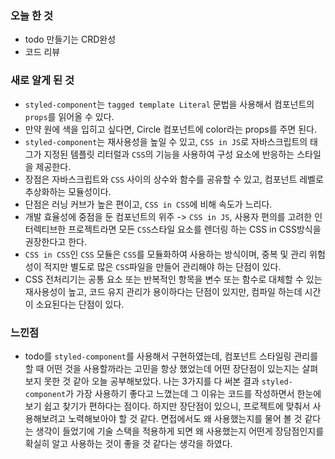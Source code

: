 ### 오늘 한 것
- todo 만들기는 CRD완성
- 코드 리뷰

### 새로 알게 된 것
- `styled-component`는 `tagged template Literal` 문법을 사용해서 컴포넌트의 `props`를 읽어올 수 있다.
- 만약 원에 색을 입히고 싶다면, Circle 컴포넌트에 color라는 props를 주면 된다.
- `styled-component`는 재사용성을 높일 수 있고, `CSS in JS`로 자바스크립트의 태그가 지정된 템플릿 리터럴과 `CSS`의 기능을 사용하여 구성 요소에 반응하는 스타일을 제공한다.
- 장점은 자바스크립트와 `CSS` 사이의 상수와 함수를 공유할 수 있고, 컴포넌트 레벨로 추상화하는 모듈성이다.
- 단점은 러닝 커브가 높은 편이고, `CSS in CSS`에 비해 속도가 느리다.
- 개발 효율성에 중점을 둔 컴포넌트의 위주 -> `CSS in JS`, 사용자 편의를 고려한 인터렉티브한 프로젝트라면 모든 `CSS`스타일 요소를 렌더링 하는 CSS in CSS방식을 권장한다고 한다.
- `CSS in CSS`인 `CSS` 모듈은 `CSS`를 모듈화하여 사용하는 방식이며, 중복 및 관리 위험성이 적지만 별도로 많은 `CSS`파일을 만들어 관리해야 하는 단점이 있다.
- CSS 전처리기는 공통 요소 또는 반복적인 항목을 변수 또는 함수로 대체할 수 있는 재사용성이 높고, 코드 유지 관리가 용이하다는 단점이 있지만, 컴파일 하는데 시간이 소요된다는 단점이 있다.
### 느낀점
- todo를 `styled-component`를 사용해서 구현하였는데, 컴포넌트 스타일링 관리를 할 때 어떤 것을 사용할까라는 고민을 항상 했었는데 어떤 장단점이 있는지는 살펴보지 못한 것 같아 오늘 공부해보았다.
나는 3가지를 다 써본 결과 `styled-component`가 가장 사용하기 좋다고 느꼈는데 그 이유는 코드를 작성하면서 한눈에 보기 쉽고 찾기가 편하다는 점이다. 하지만 장단점이 있으니, 프로젝트에 맞춰서
사용해보려고 노력해보아야 할 것 같다. 면접에서도 왜 사용했는지를 물어 볼 것 같다는 생각이 들었기에 기술 스택을 적용하게 되면 왜 사용했는지 어떤게 장담점인지를 확실히 알고
사용하는 것이 좋을 것 같다는 생각을 하였다.
